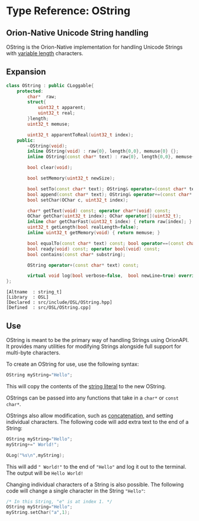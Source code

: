 # Type Reference: OString
## Orion-Native Unicode String handling
OString is the Orion-Native implementation for handling Unicode Strings with [variable length](https://en.wikipedia.org/wiki/UTF-8) characters.

## Expansion
```cpp
class OString : public CLoggable{
	protected:
		char*  raw;
		struct{
			uint32_t apparent;
			uint32_t real;
		}length;
		uint32_t memuse;

		uint32_t apparentToReal(uint32_t index);
	public:
		~OString(void);
		inline OString(void) : raw{0}, length{0,0}, memuse{0} {};
		inline OString(const char* text) : raw{0}, length{0,0}, memuse{0} { setTo(text); };

		bool clear(void);

		bool setMemory(uint32_t newSize);

		bool setTo(const char* text); OString& operator=(const char* text);
		bool append(const char* text); OString& operator+=(const char* text);
		bool setChar(OChar c, uint32_t index);

		char* getText(void) const; operator char*(void) const;
		OChar getChar(uint32_t index); OChar operator[](uint32_t);
		inline char getCharFast(uint32_t index) { return raw[index]; }
		uint32_t getLength(bool realLength=false);
		inline uint32_t getMemory(void) { return memuse; }

		bool equalTo(const char* text) const; bool operator==(const char* text) const;
		bool ready(void) const; operator bool(void) const;
		bool contains(const char* substring);

		OString operator+(const char* text) const;

		virtual void log(bool verbose=false,  bool newLine=true) override;
};
```
```
[Altname  : string_t]
[Library  : OSL]
[Declared : src/include/OSL/OString.hpp]
[Defined  : src/OSL/OString.cpp]
```

## Use
OString is meant to be the primary way of handling Strings using OrionAPI. It provides many utilities for modifying Strings alongside full support for multi-byte characters.

To create an OString for use, use the following syntax:
```cpp
OString myString="Hello";
```
This will copy the contents of the [string literal](https://en.wikipedia.org/wiki/String_literal) to the new OString.

OStrings can be passed into any functions that take in a `char*` or `const char*`.

OStrings also allow modification, such as [concatenation,](https://en.wikipedia.org/wiki/Concatenation) and setting individual characters.
The following code will add extra text to the end of a String:
```cpp
OString myString="Hello";
myString+=" World!";

OLog("%s\n",myString);
```
This will add `" World!"` to the end of `"Hello"` and log it out to the terminal. The output will be `Hello World!`

Changing individual characters of a String is also possible.
The following code will change a single character in the String `"Hello"`:
```cpp
/* In this String, "e" is at index 1. */
OString myString="Hello";
myString.setChar("a",1);
```